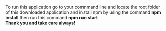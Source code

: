 To run this application go to your comnmand line and locate the root folder of this downloaded application and install npm by using the command <b>npm install</b> then run this command <b>npm run start</b>
<br />
<b>Thank you and take care always!</b>
